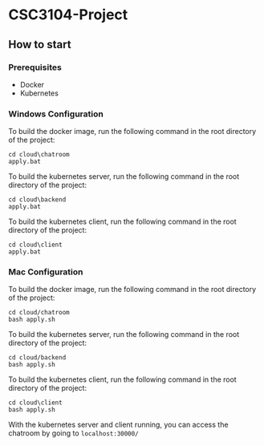 # CSC3104-Project
## How to start
### Prerequisites
- Docker
- Kubernetes

### Windows Configuration
To build the docker image, run the following command in the root directory of the project:
```
cd cloud\chatroom
apply.bat
```
To build the kubernetes server, run the following command in the root directory of the project:
```
cd cloud\backend
apply.bat
```
To build the kubernetes client, run the following command in the root directory of the project:
```
cd cloud\client
apply.bat

```

### Mac Configuration
To build the docker image, run the following command in the root directory of the project:
```
cd cloud/chatroom
bash apply.sh
```
To build the kubernetes server, run the following command in the root directory of the project:
```
cd cloud/backend
bash apply.sh
```
To build the kubernetes client, run the following command in the root directory of the project:
```
cd cloud\client
bash apply.sh
```
With the kubernetes server and client running, you can access the chatroom by going to `localhost:30000/`
